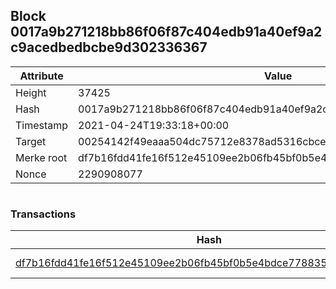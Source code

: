 ## Block 0017a9b271218bb86f06f87c404edb91a40ef9a2c9acedbedbcbe9d302336367

Attribute | Value
--- | ---
Height | 37425
Hash | 0017a9b271218bb86f06f87c404edb91a40ef9a2c9acedbedbcbe9d302336367
Timestamp | 2021-04-24T19:33:18+00:00
Target | 00254142f49eaaa504dc75712e8378ad5316cbcead634704b3734b6271167cc4
Merke root | df7b16fdd41fe16f512e45109ee2b06fb45bf0b5e4bdce77883568303487ddea
Nonce | 2290908077

```

```

### Transactions

Hash | Amount
--- | ---
[df7b16fdd41fe16f512e45109ee2b06fb45bf0b5e4bdce77883568303487ddea](df7b16fdd41fe16f512e45109ee2b06fb45bf0b5e4bdce77883568303487ddea.md) | 10.00000000 SKEPTI 
